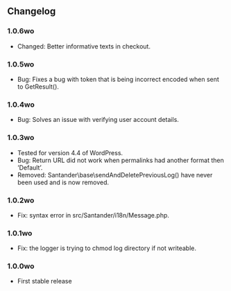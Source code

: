 ## Changelog ##

### 1.0.6wo ###
* Changed: Better informative texts in checkout.

### 1.0.5wo ###
* Bug: Fixes a bug with token that is being incorrect encoded when sent to GetResult().

### 1.0.4wo ###
* Bug: Solves an issue with verifying user account details.

### 1.0.3wo ###
* Tested for version 4.4 of WordPress.
* Bug: Return URL did not work when permalinks had another format then ’Default’.
* Removed: Santander\base\sendAndDeletePreviousLog() have never been used and is now removed.

### 1.0.2wo ###
* Fix: syntax error in src/Santander/i18n/Message.php.

### 1.0.1wo ###
* Fix: the logger is trying to chmod log directory if not writeable.

### 1.0.0wo ###
* First stable release